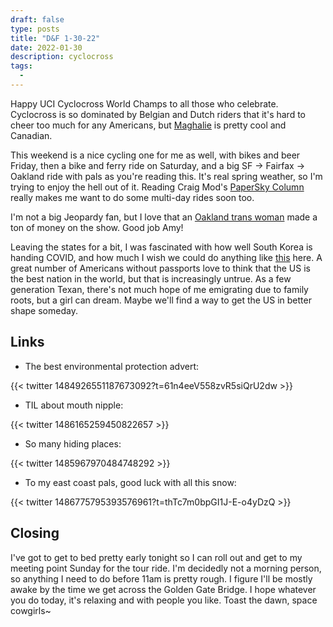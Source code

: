 ```yaml
---
draft: false
type: posts
title: "D&F 1-30-22"
date: 2022-01-30
description: cyclocross
tags:
  - 
---
```


Happy UCI Cyclocross World Champs to all those who celebrate. Cyclocross is so dominated by Belgian and Dutch riders that it's hard to cheer too much for any Americans, but [Maghalie](http://www.maghalierochette.com) is pretty cool and Canadian. 

This weekend is a nice cycling one for me as well, with bikes and beer Friday, then a bike and ferry ride on Saturday, and a big SF -> Fairfax -> Oakland ride with pals as you're reading this. It's real spring weather, so I'm trying to enjoy the hell out of it. Reading Craig Mod's [PaperSky Column](https://papersky.jp/en/electric-ride-vol2-oiso/) really makes me want to do some multi-day rides soon too.

I'm not a big Jeopardy fan, but I love that an [Oakland trans woman](https://www.polygon.com/22900817/jeopardy-amy-schneider-most-games-money-records) made a ton of money on the show. Good job Amy! 

Leaving the states for a bit, I was fascinated with how well South Korea is handing COVID, and how much I wish we could do anything like [this](https://www.newyorker.com/culture/personal-history/a-welcome-unfreedom-in-south-korea) here. A great number of Americans without passports love to think that the US is the best nation in the world, but that is increasingly untrue. As a few generation Texan, there's not much hope of me emigrating due to family roots, but a girl can dream. Maybe we'll find a way to get the US in better shape someday.

## Links

- The best environmental protection advert:

{{< twitter 1484926551187673092?t=61n4eeV558zvR5siQrU2dw >}}

- TIL about mouth nipple:

{{< twitter 1486165259450822657 >}}

- So many hiding places:

{{< twitter 1485967970484748292 >}}

- To my east coast pals, good luck with all this snow:

{{< twitter 1486775795393576961?t=thTc7m0bpGI1J-E-o4yDzQ >}}

## Closing

I've got to get to bed pretty early tonight so I can roll out and get to my meeting point Sunday for the tour ride. I'm decidedly not a morning person, so anything I need to do before 11am is pretty rough. I figure I'll be mostly awake by the time we get across the Golden Gate Bridge. I hope whatever you do today, it's relaxing and with people you like. Toast the dawn, space cowgirls~
